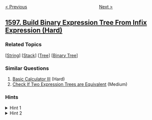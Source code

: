 <!--|This file generated by command(leetcode description); DO NOT EDIT.    |-->
<!--+----------------------------------------------------------------------+-->
<!--|@author    awesee <openset.wang@gmail.com>                           |-->
<!--|@link      https://github.com/awesee                                 |-->
<!--|@home      https://github.com/awesee/leetcode                        |-->
<!--+----------------------------------------------------------------------+-->

[< Previous](../the-most-frequently-ordered-products-for-each-customer "The Most Frequently Ordered Products for Each Customer")
　　　　　　　　　　　　　　　　
[Next >](../crawler-log-folder "Crawler Log Folder")

## [1597. Build Binary Expression Tree From Infix Expression (Hard)](https://leetcode.com/problems/build-binary-expression-tree-from-infix-expression "根据中缀表达式构造二叉表达式树")



### Related Topics
  [[String](../../tag/string/README.md)]
  [[Stack](../../tag/stack/README.md)]
  [[Tree](../../tag/tree/README.md)]
  [[Binary Tree](../../tag/binary-tree/README.md)]

### Similar Questions
  1. [Basic Calculator III](../basic-calculator-iii) (Hard)
  1. [Check If Two Expression Trees are Equivalent](../check-if-two-expression-trees-are-equivalent) (Medium)

### Hints
<details>
<summary>Hint 1</summary>
Convert infix expression to postfix expression.
</details>

<details>
<summary>Hint 2</summary>
Build an expression tree from the postfix expression.
</details>
